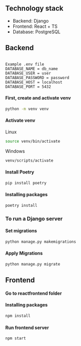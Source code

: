 ## Technology stack

- Backend: Django
- Frontend: React + TS
- Database: PostgreSQL

## Backend

```plaintext

Example .env file
DATABASE_NAME = db_name
DATABASE_USER = user
DATABASE_PASSWORD = password
DATABASE_HOST = localhost
DATABASE_PORT = 5432
```

#### First, create and activate venv

```sh
python -m venv venv
```
#### Activate venv

Linux
```sh
source venv/bin/activate
```
Windows
```sh
venv/scripts/activate
```

#### Install Poetry

```sh
pip install poetry
```

#### Installing packages

```sh
poetry install
```

### To run a Django server

#### Set migrations

```sh
python manage.py makemigrations
```

#### Apply Migrations

```sh
python manage.py migrate
```

## Frontend
#### Go to reactfrontend folder
#### Installing packages
```sh
npm install
```

#### Run frontend server
```sh
npm start
```
